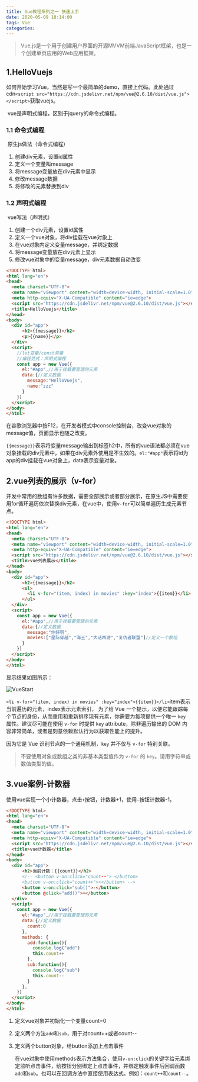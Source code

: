 ```yaml
---
title: Vue教程系列之一 快速上手
date: 2020-05-09 18:14:00
tags: Vue
categories: 
---
```


> Vue.js是一个用于创建用户界面的开源MVVM前端JavaScript框架，也是一个创建单页应用的Web应用框架。

## 1.HelloVuejs

​	如何开始学习Vue，当然是写一个最简单的demo，直接上代码。此处通过cdn`<script src="https://cdn.jsdelivr.net/npm/vue@2.6.10/dist/vue.js"></script>`获取vuejs。

​	vue是声明式编程，区别于jquery的命令式编程。

### 1.1 命令式编程

​	原生js做法（命令式编程）

1. 创建div元素，设置id属性
2. 定义一个变量叫message
3. 将message变量放在div元素中显示
4. 修改message数据
5. 将修改的元素替换到div

### 1.2 声明式编程

​	vue写法（声明式）

1. 创建一个div元素，设置id属性
2. 定义一个vue对象，将div挂载在vue对象上
3. 在vue对象内定义变量message，并绑定数据
4. 将message变量放在div元素上显示
5. 修改vue对象中的变量message，div元素数据自动改变

```html
<!DOCTYPE html>
<html lang="en">
<head>
  <meta charset="UTF-8">
  <meta name="viewport" content="width=device-width, initial-scale=1.0">
  <meta http-equiv="X-UA-Compatible" content="ie=edge">
  <script src="https://cdn.jsdelivr.net/npm/vue@2.6.10/dist/vue.js"></script>
  <title>HelloVuejs</title>
</head>
<body>
  <div id="app">
      <h2>{{message}}</h2>
      <p>{{name}}</p>
  </div>
  <script>
    //let变量/const常量
    //编程范式：声明式编程
    const app = new Vue({
      el:"#app",//用于挂载要管理的元素
      data:{//定义数据
        message:"HelloVuejs",
        name:"zzz"
      }
    })
  </script>
</body>
</html>
```

​	在谷歌浏览器中按F12，在开发者模式中console控制台，改变vue对象的message值，页面显示也随之改变。

​	`{{message}}`表示将变量message输出到标签h2中，所有的vue语法都必须在vue对象挂载的div元素中，如果在div元素外使用是不生效的。`el:"#app"`表示将id为app的div挂载在vue对象上，data表示变量对象。

## 2.vue列表的展示（v-for）

​	开发中常用的数组有许多数据，需要全部展示或者部分展示，在原生JS中需要使用for循环遍历依次替换div元素，在vue中，使用`v-for`可以简单遍历生成元素节点。

```html
<!DOCTYPE html>
<html lang="en">
<head>
  <meta charset="UTF-8">
  <meta name="viewport" content="width=device-width, initial-scale=1.0">
  <meta http-equiv="X-UA-Compatible" content="ie=edge">
  <script src="https://cdn.jsdelivr.net/npm/vue@2.6.10/dist/vue.js"></script>
  <title>vue列表展示</title>
</head>
<body>
  <div id="app">
      <h2>{{message}}</h2>
      <ul>
        <li v-for="(item, index) in movies" :key="index">{{item}}</li>
      </ul>
  </div>
  <script>
    const app = new Vue({
      el:"#app",//用于挂载要管理的元素
      data:{//定义数据
        message:"你好啊",
        movies:["星际穿越","海王","大话西游","复仇者联盟"]//定义一个数组
      }
    })
  </script>
</body>
</html>
```

显示结果如图所示：

![VueStart](/images/VueStart1.png)

​	`<li v-for="(item, index) in movies" :key="index">{{item}}</li>`item表示当前遍历的元素，index表示元素索引， 为了给 Vue 一个提示，以便它能跟踪每个节点的身份，从而重用和重新排序现有元素，你需要为每项提供一个唯一 `key` 属性。建议尽可能在使用 `v-for` 时提供 `key` attribute，除非遍历输出的 DOM 内容非常简单，或者是刻意依赖默认行为以获取性能上的提升。

因为它是 Vue 识别节点的一个通用机制，`key` 并不仅与 `v-for` 特别关联。

>  不要使用对象或数组之类的非基本类型值作为 `v-for` 的 `key`。请用字符串或数值类型的值。 



## 3.vue案例-计数器

​	使用vue实现一个小计数器，点击`+`按钮，计数器+1，使用`-`按钮计数器-1。

```html
<!DOCTYPE html>
<html lang="en">
<head>
  <meta charset="UTF-8">
  <meta name="viewport" content="width=device-width, initial-scale=1.0">
  <meta http-equiv="X-UA-Compatible" content="ie=edge">
  <script src="https://cdn.jsdelivr.net/npm/vue@2.6.10/dist/vue.js"></script>
  <title>vue计数器</title>
</head>
<body>
  <div id="app">
      <h2>当前计数：{{count}}</h2>
      <!-- <button v-on:click="count--">-</button>
      <button v-on:click="count++">+</button> -->
      <button v-on:click="sub()">-</button>
      <button @click="add()">+</button>
  </div>
  <script>
    const app = new Vue({
      el:"#app",//用于挂载要管理的元素
      data:{//定义数据
        count:0
      },
      methods: {
        add:function(){
          console.log("add")
          this.count++
        },
        sub:function(){
          console.log("sub")
          this.count--
        }
      },
    })
  </script>
</body>
</html>
```

1. 定义vue对象并初始化一个变量count=0

2. 定义两个方法`add`和`sub`，用于对count++或者count--

3. 定义两个button对象，给button添加上点击事件

   在vue对象中使用methods表示方法集合，使用`v-on:click`的关键字给元素绑定监听点击事件，给按钮分别绑定上点击事件，并绑定触发事件后回调函数`add`和`sub`。也可以在回调方法中直接使用表达式。例如：`count++`和`count--`。
